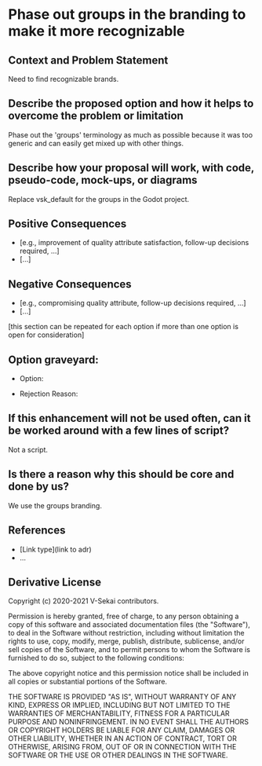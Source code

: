# Phase out groups in the branding to make it more recognizable

## Context and Problem Statement

Need to find recognizable brands.

## Describe the proposed option and how it helps to overcome the problem or limitation

Phase out the 'groups' terminology as much as possible because it was too generic and can easily get mixed up with other things.

## Describe how your proposal will work, with code, pseudo-code, mock-ups, or diagrams

Replace vsk_default for the groups in the Godot project.

## Positive Consequences <!-- optional -->

- [e.g., improvement of quality attribute satisfaction, follow-up decisions required, …]
- […]

## Negative Consequences <!-- optional -->

- [e.g., compromising quality attribute, follow-up decisions required, …]
- […]

[this section can be repeated for each option if more than one option is open for consideration]

## Option graveyard: <!-- same as above -->

- Option:
<!-- [List the proposed options no longer open for consideration.] -->
- Rejection Reason:
<!-- [List the reasons for the rejection: (the Bad traits)] -->

## If this enhancement will not be used often, can it be worked around with a few lines of script?

Not a script.

## Is there a reason why this should be core and done by us?

We use the groups branding.

## References <!-- optional -->

- [Link type](link to adr) <!-- example: Refined by [xxx](yyyymmdd-xxx.md) -->
- … <!-- numbers of links can vary -->

## Derivative License

Copyright (c) 2020-2021 V-Sekai contributors.

Permission is hereby granted, free of charge, to any person obtaining a copy
of this software and associated documentation files (the "Software"), to deal
in the Software without restriction, including without limitation the rights
to use, copy, modify, merge, publish, distribute, sublicense, and/or sell
copies of the Software, and to permit persons to whom the Software is
furnished to do so, subject to the following conditions:

The above copyright notice and this permission notice shall be included in all
copies or substantial portions of the Software.

THE SOFTWARE IS PROVIDED "AS IS", WITHOUT WARRANTY OF ANY KIND, EXPRESS OR
IMPLIED, INCLUDING BUT NOT LIMITED TO THE WARRANTIES OF MERCHANTABILITY,
FITNESS FOR A PARTICULAR PURPOSE AND NONINFRINGEMENT. IN NO EVENT SHALL THE
AUTHORS OR COPYRIGHT HOLDERS BE LIABLE FOR ANY CLAIM, DAMAGES OR OTHER
LIABILITY, WHETHER IN AN ACTION OF CONTRACT, TORT OR OTHERWISE, ARISING FROM,
OUT OF OR IN CONNECTION WITH THE SOFTWARE OR THE USE OR OTHER DEALINGS IN THE
SOFTWARE.

